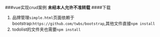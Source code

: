 ###vue实现crud案例
**未经本人允许不准转载**
####下载
1. 品牌管理`simple.html`页面依赖于bootstrap:`https://github.com/twbs/bootstrap`,其他文件直接`npm install` 
2. todolist的文件夹也需要`npm install` 